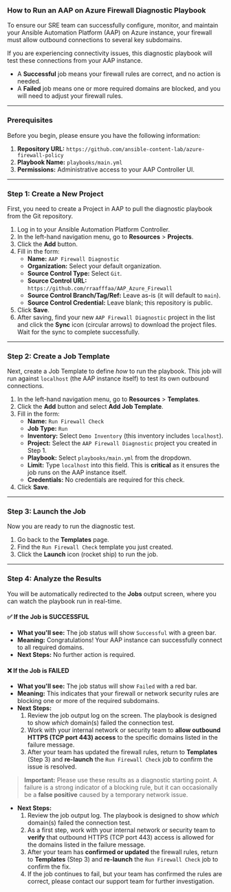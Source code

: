 ### **How to Run an AAP on Azure Firewall Diagnostic Playbook**

To ensure our SRE team can successfully configure, monitor, and maintain your Ansible Automation Platform (AAP) on Azure instance, your firewall must allow outbound connections to several key subdomains.

If you are experiencing connectivity issues, this diagnostic playbook will test these connections from your AAP instance.

* A **Successful** job means your firewall rules are correct, and no action is needed.
* A **Failed** job means one or more required domains are blocked, and you will need to adjust your firewall rules.

---

### **Prerequisites**

Before you begin, please ensure you have the following information:

1.  **Repository URL:** `https://github.com/ansible-content-lab/azure-firewall-policy`
2.  **Playbook Name:** `playbooks/main.yml`
3.  **Permissions:** Administrative access to your AAP Controller UI.

---

### **Step 1: Create a New Project**

First, you need to create a Project in AAP to pull the diagnostic playbook from the Git repository.

1.  Log in to your Ansible Automation Platform Controller.
2.  In the left-hand navigation menu, go to **Resources** > **Projects**.
3.  Click the **Add** button.
4.  Fill in the form:
    * **Name:** `AAP Firewall Diagnostic`
    * **Organization:** Select your default organization.
    * **Source Control Type:** Select `Git`.
    * **Source Control URL:** `https://github.com/rraafffaa/AAP_Azure_Firewall`
    * **Source Control Branch/Tag/Ref:** Leave as-is (it will default to `main`).
    * **Source Control Credential:** Leave blank; this repository is public.
5.  Click **Save**.
6.  After saving, find your new `AAP Firewall Diagnostic` project in the list and click the **Sync** icon (circular arrows) to download the project files. Wait for the sync to complete successfully.

---

### **Step 2: Create a Job Template**

Next, create a Job Template to define *how* to run the playbook. This job will run against `localhost` (the AAP instance itself) to test its own outbound connections.

1.  In the left-hand navigation menu, go to **Resources** > **Templates**.
2.  Click the **Add** button and select **Add Job Template**.
3.  Fill in the form:
    * **Name:** `Run Firewall Check`
    * **Job Type:** `Run`
    * **Inventory:** Select `Demo Inventory` (this inventory includes `localhost`).
    * **Project:** Select the `AAP Firewall Diagnostic` project you created in Step 1.
    * **Playbook:** Select `playbooks/main.yml` from the dropdown.
    * **Limit:** Type `localhost` into this field. This is **critical** as it ensures the job runs on the AAP instance itself.
    * **Credentials:** No credentials are required for this check.
4.  Click **Save**.

---

### **Step 3: Launch the Job**

Now you are ready to run the diagnostic test.

1.  Go back to the **Templates** page.
2.  Find the `Run Firewall Check` template you just created.
3.  Click the **Launch** icon (rocket ship) to run the job.

---

### **Step 4: Analyze the Results**

You will be automatically redirected to the **Jobs** output screen, where you can watch the playbook run in real-time.

#### **✅ If the Job is SUCCESSFUL**

* **What you'll see:** The job status will show `Successful` with a green bar.
* **Meaning:** Congratulations! Your AAP instance can successfully connect to all required domains.
* **Next Steps:** No further action is required.

#### **❌ If the Job is FAILED**

* **What you'll see:** The job status will show `Failed` with a red bar.
* **Meaning:** This indicates that your firewall or network security rules are blocking one or more of the required subdomains.
* **Next Steps:**
    1.  Review the job output log on the screen. The playbook is designed to show *which* domain(s) failed the connection test.
    2.  Work with your internal network or security team to **allow outbound HTTPS (TCP port 443) access** to the specific domains listed in the failure message.
    3.  After your team has updated the firewall rules, return to **Templates** (Step 3) and **re-launch** the `Run Firewall Check` job to confirm the issue is resolved.

> **Important:** Please use these results as a diagnostic starting point. A failure is a strong indicator of a blocking rule, but it can occasionally be a **false positive** caused by a temporary network issue.

* **Next Steps:**
    1.  Review the job output log. The playbook is designed to show *which* domain(s) failed the connection test.
    2.  As a first step, work with your internal network or security team to **verify** that outbound HTTPS (TCP port 443) access is allowed for the domains listed in the failure message.
    3.  After your team has **confirmed or updated** the firewall rules, return to **Templates** (Step 3) and **re-launch** the `Run Firewall Check` job to confirm the fix.
    4.  If the job continues to fail, but your team has confirmed the rules are correct, please contact our support team for further investigation.
